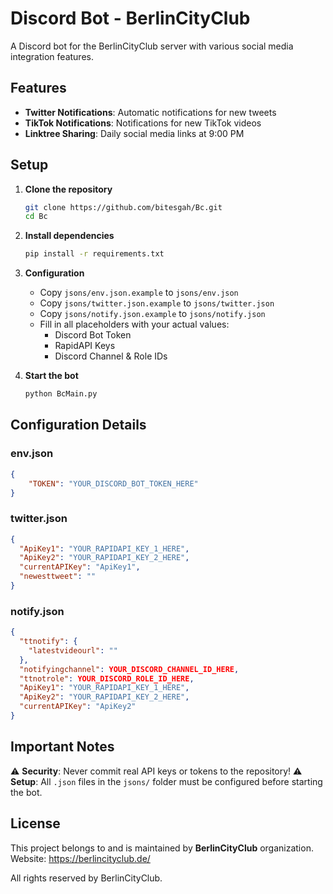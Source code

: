 # Discord Bot - BerlinCityClub

A Discord bot for the BerlinCityClub server with various social media integration features.

## Features

- **Twitter Notifications**: Automatic notifications for new tweets
- **TikTok Notifications**: Notifications for new TikTok videos  
- **Linktree Sharing**: Daily social media links at 9:00 PM

## Setup

1. **Clone the repository**
   ```bash
   git clone https://github.com/bitesgah/Bc.git
   cd Bc
   ```

2. **Install dependencies**
   ```bash
   pip install -r requirements.txt
   ```

3. **Configuration**
   - Copy `jsons/env.json.example` to `jsons/env.json`
   - Copy `jsons/twitter.json.example` to `jsons/twitter.json`
   - Copy `jsons/notify.json.example` to `jsons/notify.json`
   - Fill in all placeholders with your actual values:
     - Discord Bot Token
     - RapidAPI Keys
     - Discord Channel & Role IDs

4. **Start the bot**
   ```bash
   python BcMain.py
   ```

## Configuration Details

### env.json
```json
{
    "TOKEN": "YOUR_DISCORD_BOT_TOKEN_HERE"
}
```

### twitter.json
```json
{
  "ApiKey1": "YOUR_RAPIDAPI_KEY_1_HERE",
  "ApiKey2": "YOUR_RAPIDAPI_KEY_2_HERE",
  "currentAPIKey": "ApiKey1",
  "newesttweet": ""
}
```

### notify.json
```json
{
  "ttnotify": {
    "latestvideourl": ""
  },
  "notifyingchannel": YOUR_DISCORD_CHANNEL_ID_HERE,
  "ttnotrole": YOUR_DISCORD_ROLE_ID_HERE,
  "ApiKey1": "YOUR_RAPIDAPI_KEY_1_HERE",
  "ApiKey2": "YOUR_RAPIDAPI_KEY_2_HERE",
  "currentAPIKey": "ApiKey2"
}
```

## Important Notes

⚠️ **Security**: Never commit real API keys or tokens to the repository!
⚠️ **Setup**: All `.json` files in the `jsons/` folder must be configured before starting the bot.

## License

This project belongs to and is maintained by **BerlinCityClub** organization.
Website: https://berlincityclub.de/

All rights reserved by BerlinCityClub.
